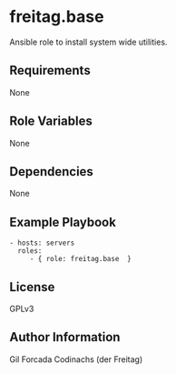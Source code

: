 freitag.base
============
Ansible role to install system wide utilities.

Requirements
------------
None

Role Variables
--------------
None

Dependencies
------------
None

Example Playbook
----------------
    - hosts: servers
      roles:
         - { role: freitag.base  }

License
-------
GPLv3

Author Information
------------------
Gil Forcada Codinachs (der Freitag)
